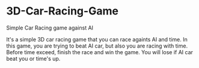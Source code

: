 # 3D-Car-Racing-Game
Simple Car Racing game against AI

It's a simple 3D car racing game that you can race againts AI and time. In this game, you are trying to beat AI car, but also you are racing with time. Before time exceed, finish the race and win the game. You will lose if AI car beat you or time's up.


